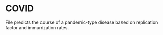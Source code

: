 # COVID

File predicts the course of a pandemic-type disease based on replication factor and immunization rates.
